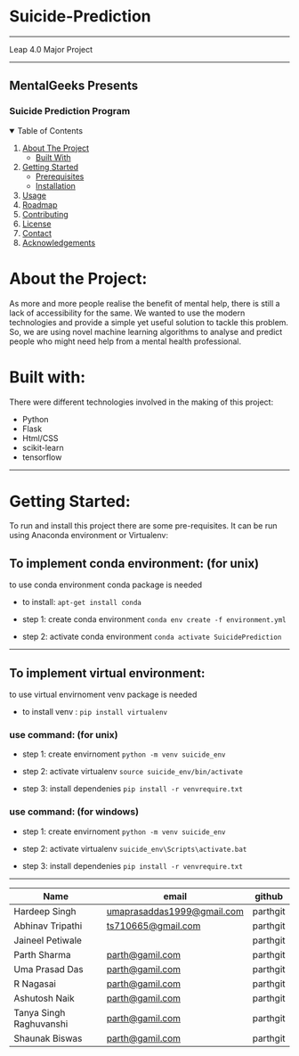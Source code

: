 # Suicide-Prediction
<hr> 
Leap 4.0 Major Project
<hr>

<h2>MentalGeeks Presents</h2>
<h3>Suicide Prediction Program</h3>
 <!-- TABLE OF CONTENTS -->
<details open="open">
  <summary>Table of Contents</summary>
  <ol>
    <li>
      <a href="#about-the-project">About The Project</a>
      <ul>
        <li><a href="#built-with">Built With</a></li>
      </ul>
    </li>
    <li>
      <a href="#getting-started">Getting Started</a>
      <ul>
        <li><a href="#prerequisites">Prerequisites</a></li>
        <li><a href="#installation">Installation</a></li>
      </ul>
    </li>
    <li><a href="#usage">Usage</a></li>
    <li><a href="#roadmap">Roadmap</a></li>
    <li><a href="#contributing">Contributing</a></li>
    <li><a href="#license">License</a></li>
    <li><a href="#contact">Contact</a></li>
    <li><a href="#acknowledgements">Acknowledgements</a></li>
  </ol>
</details>

# About the Project:
<p>As more and more people realise the benefit of mental help, there is still a lack of accessibility for the same. We wanted to use the modern technologies and provide a simple yet useful solution to tackle this problem. So, we are using novel machine learning algorithms to analyse and predict people who might need help from a mental health professional. </p>

# Built with:
<p>There were different technologies involved in the making of this project:</p>
<ul>
 <li>Python</li>
 <li>Flask</li>
 <li>Html/CSS</li>
 <li>scikit-learn</li>
 <li>tensorflow</li>
</ul>
<hr>

# Getting Started:
To run and install this project there are some pre-requisites. It can be run using Anaconda environment or Virtualenv:

## To implement conda environment: (for unix)

to use conda environment conda package is needed
- to install: 
  ```apt-get install conda```

- step 1: create conda environment
        ```conda env create -f environment.yml```
        
- step 2: activate conda environment
        ```conda activate SuicidePrediction```
<hr>

## To implement virtual environment:
to use virtual envirnoment venv package is needed
- to install venv : 
```pip install virtualenv```

### use command: (for unix)
- step 1: create envirnoment
        ```python -m venv suicide_env```
        
- step 2: activate virtualenv
        ```source suicide_env/bin/activate```
        
- step 3: install dependenies
        ```pip install -r venvrequire.txt```

### use command: (for windows)
- step 1: create envirnoment
        ```python -m venv suicide_env```
        
- step 2: activate virtualenv
        ```suicide_env\Scripts\activate.bat```
        
- step 3: install dependenies
        ```pip install -r venvrequire.txt```
<hr>






|Name|email|github|
--- | --- | ---
|Hardeep Singh|<umaprasaddas1999@gmail.com> |parthgit|
|Abhinav Tripathi|<ts710665@gmail.com>|parthgit|
|Jaineel Petiwale||parthgit|
|Parth Sharma|parth@gamil.com|parthgit|
|Uma Prasad Das|parth@gamil.com|parthgit|
|R Nagasai|parth@gamil.com|parthgit|
|Ashutosh Naik|parth@gamil.com|parthgit|
|Tanya Singh Raghuvanshi|parth@gamil.com|parthgit|
|Shaunak Biswas|parth@gamil.com|parthgit|
